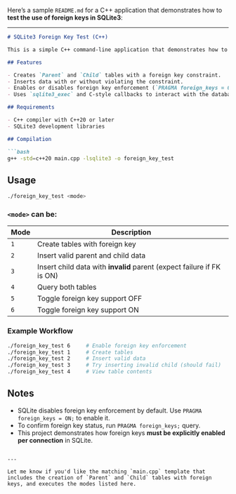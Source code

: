 Here’s a sample `README.md` for a C++ application that demonstrates how to **test the use of foreign keys in SQLite3**:

---

````markdown
# SQLite3 Foreign Key Test (C++)

This is a simple C++ command-line application that demonstrates how to test the usage of **foreign keys** in SQLite3. It allows you to toggle foreign key constraints and observe how SQLite enforces them.

## Features

- Creates `Parent` and `Child` tables with a foreign key constraint.
- Inserts data with or without violating the constraint.
- Enables or disables foreign key enforcement (`PRAGMA foreign_keys = ON/OFF`).
- Uses `sqlite3_exec` and C-style callbacks to interact with the database.

## Requirements

- C++ compiler with C++20 or later
- SQLite3 development libraries

## Compilation

```bash
g++ -std=c++20 main.cpp -lsqlite3 -o foreign_key_test
````

## Usage

```bash
./foreign_key_test <mode>
```

### `<mode>` can be:

| Mode | Description                                                            |
| ---- | ---------------------------------------------------------------------- |
| `1`  | Create tables with foreign key                                         |
| `2`  | Insert valid parent and child data                                     |
| `3`  | Insert child data with **invalid** parent (expect failure if FK is ON) |
| `4`  | Query both tables                                                      |
| `5`  | Toggle foreign key support OFF                                         |
| `6`  | Toggle foreign key support ON                                          |

### Example Workflow

```bash
./foreign_key_test 6     # Enable foreign key enforcement
./foreign_key_test 1     # Create tables
./foreign_key_test 2     # Insert valid data
./foreign_key_test 3     # Try inserting invalid child (should fail)
./foreign_key_test 4     # View table contents
```

## Notes

* SQLite disables foreign key enforcement by default. Use `PRAGMA foreign_keys = ON;` to enable it.
* To confirm foreign key status, run `PRAGMA foreign_keys;` query.
* This project demonstrates how foreign keys **must be explicitly enabled per connection** in SQLite.

```

---

Let me know if you'd like the matching `main.cpp` template that includes the creation of `Parent` and `Child` tables with foreign keys, and executes the modes listed here.
```
